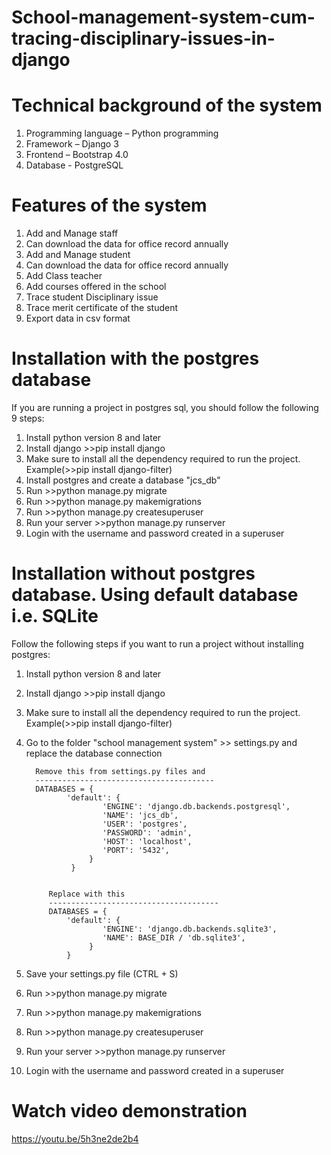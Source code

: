 # School-management-system-cum-tracing-disciplinary-issues-in-django
# Technical background of the system
1. Programming language – Python programming
2. Framework – Django 3
3. Frontend – Bootstrap 4.0
4. Database - PostgreSQL 


# Features of the system 
1. Add and Manage staff
2. Can download the data for office record annually
3. Add and Manage student
4. Can download the data for office record annually
5. Add Class teacher
6. Add courses offered in the school
7. Trace student Disciplinary issue
8. Trace merit certificate of the student
9. Export data in csv format


# Installation with the postgres database
If you are running a project in postgres sql, you should follow the following 9 steps:
1. Install python version 8 and later
2. Install django >>pip install django
3. Make sure to install all the dependency required to run the project. Example(>>pip install django-filter)
4. Install postgres and create a database "jcs_db"
5. Run >>python manage.py migrate
6. Run >>python manage.py makemigrations
7. Run >>python manage.py createsuperuser 
8. Run your server >>python manage.py runserver
9. Login with the username and password created in a superuser


# Installation without postgres database. Using default database i.e. SQLite
Follow the following steps if you want to run a project without installing postgres:
1. Install python version 8 and later
2. Install django >>pip install django
3. Make sure to install all the dependency required to run the project. Example(>>pip install django-filter)
4. Go to the folder "school management system" >> settings.py and replace the database connection
 
		 Remove this from settings.py files and 
		 ----------------------------------------
		 DATABASES = {
				'default': {
						'ENGINE': 'django.db.backends.postgresql',
						'NAME': 'jcs_db',
						'USER': 'postgres',
						'PASSWORD': 'admin',
						'HOST': 'localhost',
						'PORT': '5432',
					 }
				 }


			Replace with this
			--------------------------------------
			DATABASES = {
				'default': {
						'ENGINE': 'django.db.backends.sqlite3',
						'NAME': BASE_DIR / 'db.sqlite3',
					 }
				}
   
6. Save your settings.py file (CTRL + S)
7. Run >>python manage.py migrate
8. Run >>python manage.py makemigrations
9. Run >>python manage.py createsuperuser 
10. Run your server >>python manage.py runserver
11. Login with the username and password created in a superuser

# Watch video demonstration 
https://youtu.be/5h3ne2de2b4
